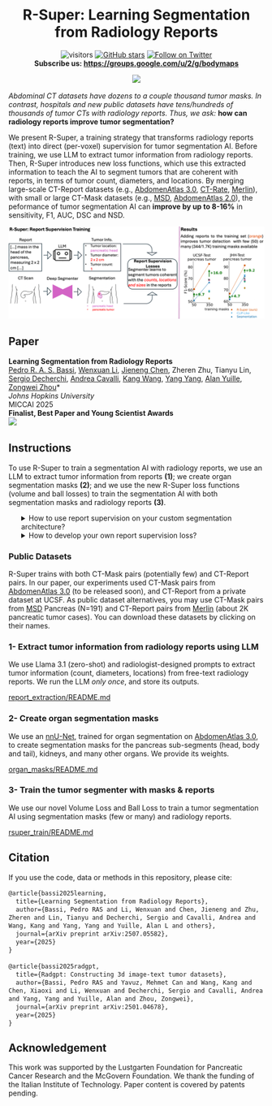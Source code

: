 <h1 align="center">R-Super: Learning Segmentation from Radiology Reports</h1>

<div align="center">


![visitors](https://visitor-badge.laobi.icu/badge?page_id=MrGiovanni/R-Super&left_color=%2363C7E6&right_color=%23CEE75F)
[![GitHub stars](https://img.shields.io/github/stars/MrGiovanni/R-Super.svg?style=social)](https://github.com/MrGiovanni/R-Super/stargazers)
<a href="https://twitter.com/bodymaps317">
        <img src="https://img.shields.io/twitter/follow/BodyMaps?style=social" alt="Follow on Twitter" />
</a><br/>
**Subscribe us: https://groups.google.com/u/2/g/bodymaps**  

</div>


<p align="center">
  <img src="documents/r_super_pdac-8.gif" width="600"/>
</p> 



*Abdominal CT datasets have dozens to a couple thousand tumor masks. In contrast, hospitals and new public datasets have tens/hundreds of thousands of tumor CTs with radiology reports. Thus, we ask:* **how can radiology reports improve tumor segmentation?**

We present R-Super, a training strategy that transforms radiology reports (text) into direct (per-voxel) supervision for tumor segmentation AI. Before training, we use LLM to extract tumor information from radiology reports. Then, R-Super introduces new loss functions, which use this extracted information to teach the AI to segment tumors that are coherent with reports, in terms of tumor count, diameters, and locations. By merging large-scale CT-Report datasets (e.g., [AbdomenAtlas 3.0](https://github.com/MrGiovanni/RadGPT/), [CT-Rate](https://huggingface.co/datasets/ibrahimhamamci/CT-RATE), [Merlin](https://stanfordaimi.azurewebsites.net/datasets/60b9c7ff-877b-48ce-96c3-0194c8205c40)), with small or large CT-Mask datasets (e.g., [MSD](http://medicaldecathlon.com), [AbdomenAtlas 2.0](https://github.com/MrGiovanni/RadGPT/)), the peformance of tumor segmentation AI can **improve by up to 8-16%** in sensitivity, F1, AUC, DSC and NSD. 

<div align="center">
 
![logo](documents/rsuper_abstract.png)
</div>


## Paper

<b>Learning Segmentation from Radiology Reports</b> <br/>
[Pedro R. A. S. Bassi](https://scholar.google.com/citations?user=NftgL6gAAAAJ&hl=en), [Wenxuan Li](https://scholar.google.com/citations?hl=en&user=tpNZM2YAAAAJ), [Jieneng Chen](https://scholar.google.com/citations?user=yLYj88sAAAAJ&hl=zh-CN), Zheren Zhu, Tianyu Lin, [Sergio Decherchi](https://scholar.google.com/citations?user=T09qQ1IAAAAJ&hl=it), [Andrea Cavalli](https://scholar.google.com/citations?user=4xTOvaMAAAAJ&hl=en), [Kang Wang](https://radiology.ucsf.edu/people/kang-wang), [Yang Yang](https://scholar.google.com/citations?hl=en&user=6XsJUBIAAAAJ), [Alan Yuille](https://www.cs.jhu.edu/~ayuille/), [Zongwei Zhou](https://www.zongweiz.com/)* <br/>
*Johns Hopkins University* <br/>
MICCAI 2025 <br/>
<b>Finalist, Best Paper and Young Scientist Awards</b>  <br/>
<a href='https://www.cs.jhu.edu/~zongwei/publication/bassi2025learning.pdf'><img src='https://img.shields.io/badge/Paper-PDF-purple'></a>

## Instructions

To use R-Super to train a segmentation AI with radiology reports, we use an LLM to extract tumor information from reports **(1)**; we create organ segmentation masks **(2)**; and we use the new R-Super loss functions (volume and ball losses) to train the segmentation AI with both segmentation masks and radiology reports **(3)**.

<details>
<summary style="margin-left: 25px;">How to use report supervision on your custom segmentation architecture?</summary>
<div style="margin-left: 25px;">

The core of R-Super is its new report supervision loss functions: the Ball Loss and the Volume Loss. To use R-Super with your own architecture, you have 2 options:
1) Just copy our loss functions to your own code. They are at: [rsuper_train/training/losses_foundation.py](rsuper_train/training/losses_foundation.py). The Volume Loss is the function volume_loss_basic, and the Ball Loss is the function ball_loss. To use the losses, first use LLMs to read reports and create organ masks (steps 1 and 2 below). You will also need to prepare your dataset to send these organ masks and report information to the losses (see [rsuper_train/training/dataset/dim3/dataset_abdomenatlas_UFO.py](rsuper_train/training/dataset/dim3/dataset_abdomenatlas_UFO.py)).
2) **Alternativelly, it may be easier to add your architecture to our code.** To do so, just substitute 'class MedFormer(nn.Module)' in [rsuper_train/model/dim3/medformer.py](rsuper_train/model/dim3/medformer.py) by your own architecture. Just format the output of your architecture like we do (check the function prepare_return). After substituting your architecture in our code, just run the steps below to train it with report supervision.
</details>

<details>
<summary style="margin-left: 25px;">How to develop your own report supervision loss?</summary>
<div style="margin-left: 25px;">

The core of R-Super is its new report supervision loss functions: the Ball Loss and the Volume Loss. They are at: [rsuper_train/training/losses_foundation.py](rsuper_train/training/losses_foundation.py). The Volume Loss is the function volume_loss_basic, and the Ball Loss is the function ball_loss. If you want to develop your own report supervision loss, you can begin by modifying these functions!
</details>

### Public Datasets

R-Super trains with both CT-Mask pairs (potentially few) and CT-Report pairs. In our paper, our experiments used CT-Mask pairs from [AbdomenAtlas 3.0](https://github.com/MrGiovanni/RadGPT/) (to be released soon), and CT-Report from a private dataset at UCSF. As public dataset alternatives, you may use CT-Mask pairs from [MSD](http://medicaldecathlon.com) Pancreas (N=191) and CT-Report pairs from [Merlin](https://stanfordaimi.azurewebsites.net/datasets/60b9c7ff-877b-48ce-96c3-0194c8205c40) (about 2K pancreatic tumor cases). You can download these datasets by clicking on their names.

### 1- Extract tumor information from radiology reports using LLM

We use Llama 3.1 (zero-shot) and radiologist-designed prompts to extract tumor information (count, diameters, locations) from free-text radiology reports. We run the LLM *only once*, and store its outputs.

[report_extraction/README.md](report_extraction/README.md)

### 2- Create organ segmentation masks

We use an [nnU-Net](https://github.com/MIC-DKFZ/nnUNet), trained for organ segmentation on  [AbdomenAtlas 3.0](https://github.com/MrGiovanni/RadGPT/), to create segmentation masks for the pancreas sub-segments (head, body and tail), kidneys, and many other organs. We provide its weights.

[organ_masks/README.md](organ_masks/README.md)

### 3- Train the tumor segmenter with masks & reports

We use our novel Volume Loss and Ball Loss to train a tumor segmentation AI using segmentation masks (few or many) and radiology reports.

[rsuper_train/README.md](organ_masks/README.md)

## Citation

If you use the code, data or methods in this repository, please cite:

```
@article{bassi2025learning,
  title={Learning Segmentation from Radiology Reports},
  author={Bassi, Pedro RAS and Li, Wenxuan and Chen, Jieneng and Zhu, Zheren and Lin, Tianyu and Decherchi, Sergio and Cavalli, Andrea and Wang, Kang and Yang, Yang and Yuille, Alan L and others},
  journal={arXiv preprint arXiv:2507.05582},
  year={2025}
}

@article{bassi2025radgpt,
  title={Radgpt: Constructing 3d image-text tumor datasets},
  author={Bassi, Pedro RAS and Yavuz, Mehmet Can and Wang, Kang and Chen, Xiaoxi and Li, Wenxuan and Decherchi, Sergio and Cavalli, Andrea and Yang, Yang and Yuille, Alan and Zhou, Zongwei},
  journal={arXiv preprint arXiv:2501.04678},
  year={2025}
}
```

## Acknowledgement

This work was supported by the Lustgarten Foundation for Pancreatic Cancer Research and the McGovern Foundation. We thank the funding of the Italian Institute of Technology. Paper content is covered by patents pending.
